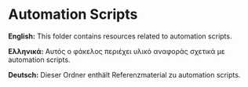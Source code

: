 # Automation Scripts

**English:** This folder contains resources related to automation scripts.

**Ελληνικά:** Αυτός ο φάκελος περιέχει υλικό αναφοράς σχετικά με automation scripts.

**Deutsch:** Dieser Ordner enthält Referenzmaterial zu automation scripts.
